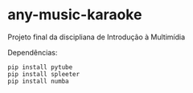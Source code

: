 # any-music-karaoke
Projeto final da discipliana de Introdução à Multimídia

Dependências:
```shell
pip install pytube
pip install spleeter
pip install numba
```